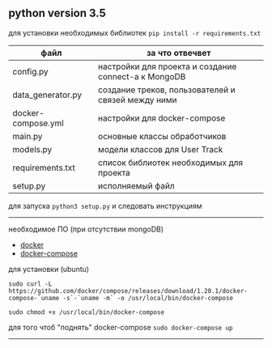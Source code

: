 ## python version 3.5 ##

для установки необходимых библиотек `pip install -r requirements.txt`

файл               | за что отвечвет
------------------ | ----------------
config.py          | настройки для проекта и создание connect-а к MongoDB
data_generator.py  | создание треков, пользователей и связей между ними 
docker-compose.yml | настройки для docker-compose
main.py            | основные классы обработчиков 
models.py          | модели классов для User Track
requirements.txt   | список библиотек необходимых для проекта
setup.py           | исполняемый файл

для запуска `python3 setup.py` и следовать инструкциям

---

необходимое ПО (при отсутствии mongoDB)
* [docker](https://docs.docker.com/get-started/)
* [docker-compose](https://docs.docker.com/compose/)


для установки (ubuntu)

```sudo curl -L https://github.com/docker/compose/releases/download/1.20.1/docker-compose-`uname -s`-`uname -m` -o /usr/local/bin/docker-compose```

```sudo chmod +x /usr/local/bin/docker-compose```

для того чтоб "поднять" docker-compose ```sudo docker-compose up```

----



